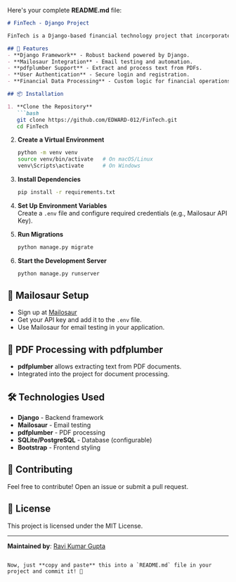 Here's your complete **README.md** file:  

```markdown
# FinTech - Django Project

FinTech is a Django-based financial technology project that incorporates email testing with **Mailosaur** and PDF processing using **pdfplumber**.

## 🚀 Features
- **Django Framework** - Robust backend powered by Django.
- **Mailosaur Integration** - Email testing and automation.
- **pdfplumber Support** - Extract and process text from PDFs.
- **User Authentication** - Secure login and registration.
- **Financial Data Processing** - Custom logic for financial operations.

## 📦 Installation

1. **Clone the Repository**
   ```bash
   git clone https://github.com/EDWARD-012/FinTech.git
   cd FinTech
   ```

2. **Create a Virtual Environment**  
   ```bash
   python -m venv venv
   source venv/bin/activate   # On macOS/Linux
   venv\Scripts\activate      # On Windows
   ```

3. **Install Dependencies**  
   ```bash
   pip install -r requirements.txt
   ```

4. **Set Up Environment Variables**  
   Create a `.env` file and configure required credentials (e.g., Mailosaur API Key).

5. **Run Migrations**  
   ```bash
   python manage.py migrate
   ```

6. **Start the Development Server**  
   ```bash
   python manage.py runserver
   ```

## 📧 Mailosaur Setup
- Sign up at [Mailosaur](https://mailosaur.com/)
- Get your API key and add it to the `.env` file.
- Use Mailosaur for email testing in your application.

## 📄 PDF Processing with pdfplumber
- **pdfplumber** allows extracting text from PDF documents.
- Integrated into the project for document processing.

## 🛠️ Technologies Used
- **Django** - Backend framework
- **Mailosaur** - Email testing
- **pdfplumber** - PDF processing
- **SQLite/PostgreSQL** - Database (configurable)
- **Bootstrap** - Frontend styling

## 🤝 Contributing
Feel free to contribute! Open an issue or submit a pull request.

## 📜 License
This project is licensed under the MIT License.

---
**Maintained by**: [Ravi Kumar Gupta](https://github.com/EDWARD-012)
```

Now, just **copy and paste** this into a `README.md` file in your project and commit it! 🚀
